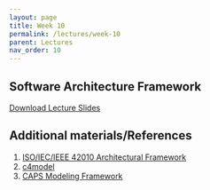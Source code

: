 ```yaml
---
layout: page
title: Week 10
permalink: /lectures/week-10
parent: Lectures
nav_order: 10
---
```


## Software Architecture Framework

[Download Lecture Slides](https://karthikv1392.github.io/cs6401_se/slides/w10_L1_Architecture_Framework.pdf)



## Additional materials/References

1. [ISO/IEC/IEEE 42010 Architectural Framework](https://www.iso.org/standard/50508.html)
2. [c4model](https://c4model.com)
3. [CAPS Modeling Framework](https:/caps.disim.univaq.it)
